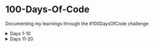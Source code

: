 # 100-Days-Of-Code
Documenting my learnings through the #100DaysOfCode challenge

<details>
<summary>Days 1-10</summary>
    
### Day 1
- Learned about Object Oriented Programming and Design Patterns. Watched a video explaining the four main principles of design patterns (Encapsulation, Abstraction, Inheritance, Polymorphism) and read an article about how these can be applied in Functional Programming. 
- Continued building the React Native Instagram Clone. Header and Stories components are complete, almost finished with building the Post component. Becoming more familiar with React Native components. Still find the debugging process a bit complicated. 

### Day 2
- Made progress with the Positive Mind project. Used what I learnt from the React Native Instagram Clone Tutorial to help me with styling and functionality in this project.
- Almost finished building the Home Screen component of the Instagram clone. Only the BottomTab component functionality is needed to complete this screen. Becoming more familiar and comfortable with React Native and its quirks. 

### Day 3 
- More progress with the Positive Mind project. We have almost finished building one of the screens. The functionality of the button and a Navbar is needed to complete the Routine screen. 
- Solved a Codewars problem to practice my JavaScript skills. Broke down the problem into smaller, more manageable tasks in order to find a solution. 

### Day 4
- Focused on Codewars to strengthen my Vanilla JS and problem solving skills. Practiced applying different array methods to find solutions. 

### Day 5 
- Made progress with the Instagram React Native Clone and finished building the HomeScreen component. Learnt about dynamic styling. 
- Attempted to build components without assistance and then compared my code to code from a tutorial. Seeing how someone more experienced would go about writing the same code I am writing is giving me an insight into how to write cleaner, more readable code. 

### Day 6
- Positive Mind (React Native): found an npm package to add a popup modal to our project so users can input tasks. Using props, we are working on passing individual functions to each display box which will handle submitting information to the correct data libs i.e morning tasks are stored in the morning data libs. 
- To Do (React): made some CSS adjustments and redeployed.
- Instagram React Clone (React Native): Started building another screen (AddNewPost).

### Day 7 
- Positive Mind (React Native): completed styling of popup component. Reflected on the structure of the app and decided to plan how we were going to manage state and on which levels should state be managed. 
- Watched a video by Kent C. Dodds on React state management: 
    - Learnt the difference between UI state and server cache state.
    - Where we choose to manage state can have an impact on the performance of the app: having too much global state can cause performance issues.
    - Learnt about composition as a way to tackle prop drilling. 
    - Refreshed knowledge on how to use Context.
    
### Day 8 
- Positive Mind (React Native): reflected on what I learnt from the React state management video I watched previously and planned where to manage state in our app. Manage to render user inputted data on our app. At the moment, we are using libs to provide data for the frontend but aim to build a backend to connect to the frontend. 
- Practiced using array methods (filter, map, reduce) to solve code problems. 

### Day 9 
- Added a new InProgress component to my portfolio to show what I've currently been working on. Fine tuned responsiveness of site with CSS Tailwind media queries. Added some conditional rendering based on whether a component receives a prop or not. Researching ways to improve the design of my portfolio.
    
### Day 10 
- Positive Mind (React Native): added delete task/clear all task functionality to the Routine screen.
    
</details>

<details>
<summary>Days 11-20</summary>
    
### Day 11 
- Learning about system design and what to consider when designing a system e.g availability, scalability, performance, caching etc. Using tradeoff analysis and taking into account the business plan and the needs of the user, we can determine the best approach to building the system. 

### Day 12 
- Solved a Codewars problem using array methods.

### Day 13
- Watched tutorials on how to use Firebase and researched NoSQL databases.

### Day 14 
- Solved a Codewars problem using conditions, while loops and ternary operators.

</details>

